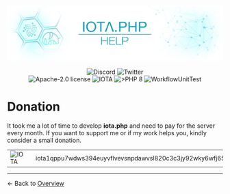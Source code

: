 ![IOTA.php](./images/IOTA_PHP_Banner_Interact_Help.png)

<p style="text-align:center;">
  <a href="https://discord.iota.org/" style="text-decoration:none;"><img src="https://img.shields.io/badge/Discord-9cf.svg?style=social&logo=discord" alt="Discord"></a>
  <a href="https://twitter.com/IOTAphp/" style="text-decoration:none;"><img src="https://img.shields.io/badge/Twitter-9cf.svg?style=social&logo=twitter" alt="Twitter"></a>
  <br>
  <a href="https://github.com/iota-community/iota.php/LICENSE" style="text-decoration:none;"><img src="https://img.shields.io/badge/license-Apache--2.0-green?style=flat-square" alt="Apache-2.0 license"></a>
  <a href="https://www.iota.org/" style="text-decoration:none;"><img src="https://img.shields.io/badge/IOTA-lightgrey?style=flat&logo=iota" alt="IOTA"></a>
  <a href="https://www.php.net/" style="text-decoration:none;"><img src="https://img.shields.io/badge/PHP->= 8.x-blue?style=flat-square&logo=php" alt=">PHP 8"></a>
  <img src="https://github.com/iota-community/iota.php/actions/workflows/phpunit.yml/badge.svg" alt="WorkflowUnitTest">
</p>

# Donation

It took me a lot of time to develop **iota.php** and need to pay for the server every month.
If you want to support me or if my work helps you, kindly consider a small donation.



|         |         |            |
|:------------- | ------------- | -------------:|
| <img src="https://img.shields.io/badge/IOTA-lightgrey?style=social&logo=iota" alt="IOTA"> | ![donation IOTA QR](./images/donation_qr_iota.png) | iota1qppu7wdws394euyvflvevsnpdawvsl820c3c3jy92wky6wfj656wqqxtf9m  


___

<- Back to [Overview](000_index.md)